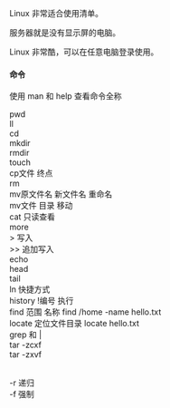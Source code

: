 Linux 非常适合使用清单。

服务器就是没有显示屏的电脑。

Linux 非常酷，可以在任意电脑登录使用。


#### 命令

使用 man 和 help 查看命令全称 

pwd   
ll  
cd  
mkdir   
rmdir  
touch  
cp文件 终点   
rm  
mv原文件名 新文件名 重命名  
mv文件 目录 移动  
cat 只读查看  
more    
\> 写入  
\>> 追加写入  
echo  
head  
tail  
ln 快捷方式  
history  !编号 执行  
find 范围 名称  find /home -name hello.txt  
locate 定位文件目录  locate hello.txt  
grep 和 |  
tar -zcxf  
tar -zxvf  


<br>
-r 递归
<br>
-f 强制 
